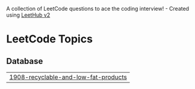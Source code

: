 A collection of LeetCode questions to ace the coding interview! - Created using [LeetHub v2](https://github.com/arunbhardwaj/LeetHub-2.0)
<!---LeetCode Topics Start-->
# LeetCode Topics
## Database
|  |
| ------- |
| [1908-recyclable-and-low-fat-products](https://github.com/kimpra2989/codetree-TILs/tree/master/1908-recyclable-and-low-fat-products) |
<!---LeetCode Topics End-->